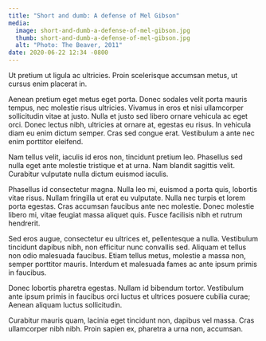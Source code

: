 ```yaml
---
title: "Short and dumb: A defense of Mel Gibson"
media:
  image: short-and-dumb-a-defense-of-mel-gibson.jpg
  thumb: short-and-dumb-a-defense-of-mel-gibson.jpg
  alt: "Photo: The Beaver, 2011"
date: 2020-06-22 12:34 -0800
---
```


Ut pretium ut ligula ac ultricies. Proin scelerisque accumsan metus, ut cursus enim placerat in.

Aenean pretium eget metus eget porta. Donec sodales velit porta mauris tempus, nec molestie risus ultricies. Vivamus in eros et nisi ullamcorper sollicitudin vitae at justo. Nulla et justo sed libero ornare vehicula ac eget orci. Donec lectus nibh, ultricies at ornare at, egestas eu risus. In vehicula diam eu enim dictum semper. Cras sed congue erat. Vestibulum a ante nec enim porttitor eleifend.

Nam tellus velit, iaculis id eros non, tincidunt pretium leo. Phasellus sed nulla eget ante molestie tristique et at urna. Nam blandit sagittis velit. Curabitur vulputate nulla dictum euismod iaculis.

Phasellus id consectetur magna. Nulla leo mi, euismod a porta quis, lobortis vitae risus. Nullam fringilla ut erat eu vulputate. Nulla nec turpis et lorem porta egestas. Cras accumsan faucibus ante nec molestie. Donec molestie libero mi, vitae feugiat massa aliquet quis. Fusce facilisis nibh et rutrum hendrerit.

Sed eros augue, consectetur eu ultrices et, pellentesque a nulla. Vestibulum tincidunt dapibus nibh, non efficitur nunc convallis sed. Aliquam et tellus non odio malesuada faucibus. Etiam tellus metus, molestie a massa non, semper porttitor mauris. Interdum et malesuada fames ac ante ipsum primis in faucibus.

Donec lobortis pharetra egestas. Nullam id bibendum tortor. Vestibulum ante ipsum primis in faucibus orci luctus et ultrices posuere cubilia curae; Aenean aliquam luctus sollicitudin.

Curabitur mauris quam, lacinia eget tincidunt non, dapibus vel massa. Cras ullamcorper nibh nibh. Proin sapien ex, pharetra a urna non, accumsan.
